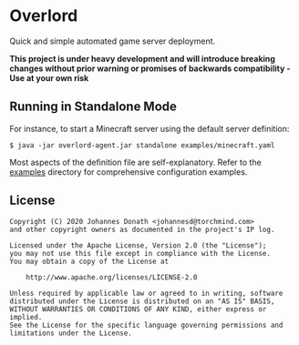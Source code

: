 Overlord
========

Quick and simple automated game server deployment.

**This project is under heavy development and will introduce breaking changes without
prior warning or promises of backwards compatibility -  Use at your own risk**

Running in Standalone Mode
--------------------------

For instance, to start a Minecraft server using the default server definition:

```shell script
$ java -jar overlord-agent.jar standalone examples/minecraft.yaml
```

Most aspects of the definition file are self-explanatory. Refer to the
[examples](examples) directory for comprehensive configuration examples.

License
-------

```
Copyright (C) 2020 Johannes Donath <johannesd@torchmind.com>
and other copyright owners as documented in the project's IP log.

Licensed under the Apache License, Version 2.0 (the "License");
you may not use this file except in compliance with the License.
You may obtain a copy of the License at

    http://www.apache.org/licenses/LICENSE-2.0

Unless required by applicable law or agreed to in writing, software
distributed under the License is distributed on an "AS IS" BASIS,
WITHOUT WARRANTIES OR CONDITIONS OF ANY KIND, either express or implied.
See the License for the specific language governing permissions and
limitations under the License.
```
